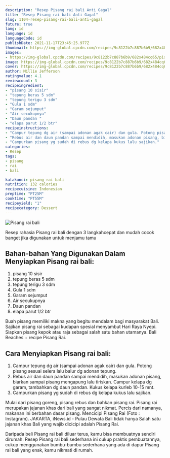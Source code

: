 ```yaml
---
description: "Resep Pisang rai bali Anti Gagal"
title: "Resep Pisang rai bali Anti Gagal"
slug: 1104-resep-pisang-rai-bali-anti-gagal
future: true
lang: id
language: id
languageCode: id
publishDate: 2021-11-17T23:45:25.977Z 
thumbnail: https://img-global.cpcdn.com/recipes/9c8122b7c887b6b9/682x484cq65/pisang-rai-bali-foto-resep-utama.png
images:
- https://img-global.cpcdn.com/recipes/9c8122b7c887b6b9/682x484cq65/pisang-rai-bali-foto-resep-utama.png
image: https://img-global.cpcdn.com/recipes/9c8122b7c887b6b9/682x484cq65/pisang-rai-bali-foto-resep-utama.png
cover: https://img-global.cpcdn.com/recipes/9c8122b7c887b6b9/682x484cq65/pisang-rai-bali-foto-resep-utama.png
author: Millie Jefferson
ratingvalue: 4.1
reviewcount: 3
recipeingredient:
- "pisang 10 sisir"
- "tepung beras 5 sdm"
- "tepung terigu 3 sdm"
- "Gula 1 sdm"
- "Garam sejumput"
- "Air secukupnya"
- "Daun pandan "
- "elapa parut 1/2 btr"
recipeinstructions:
- "Campur tepung dg air (sampai adonan agak cair) dan gula. Potong pisang sesuai selera lalu balur dg adonan tepung."
- "Rebus air dan daun pandan sampai mendidih, masukan adonan pisang, biarkan sampai pisang mengapung lalu tiriskan. Campur kelapa dg garam, tambahkan dg daun pandan. Kukus kelapa kurleb 10-15 mnt."
- "Campurkan pisang yg sudah di rebus dg kelapa kukus lalu sajikan."
categories:
- Resep
tags:
- pisang
- rai
- bali

katakunci: pisang rai bali 
nutrition: 132 calories
recipecuisine: Indonesian
preptime: "PT25M"
cooktime: "PT55M"
recipeyield: "1"
recipecategory: Dessert
---
```



![Pisang rai bali](https://img-global.cpcdn.com/recipes/9c8122b7c887b6b9/682x484cq65/pisang-rai-bali-foto-resep-utama.png)

Resep rahasia Pisang rai bali    dengan 3 langkahcepat dan mudah cocok banget jika digunakan untuk menjamu tamu

<!--inarticleads1-->

## Bahan-bahan Yang Digunakan Dalam Menyiapkan Pisang rai bali:

1. pisang 10 sisir
1. tepung beras 5 sdm
1. tepung terigu 3 sdm
1. Gula 1 sdm
1. Garam sejumput
1. Air secukupnya
1. Daun pandan 
1. elapa parut 1/2 btr

Buah pisang memiliki makna yang begitu mendalam bagi masyarakat Bali. Sajikan pisang rai sebagai kudapan spesial menyambut Hari Raya Nyepi. Siapkan pisang kepok atau raja sebagai salah satu bahan utamanya. Bali Beaches + recipe Pisang Rai. 

<!--inarticleads2-->

## Cara Menyiapkan Pisang rai bali:

1. Campur tepung dg air (sampai adonan agak cair) dan gula. Potong pisang sesuai selera lalu balur dg adonan tepung.
1. Rebus air dan daun pandan sampai mendidih, masukan adonan pisang, biarkan sampai pisang mengapung lalu tiriskan. Campur kelapa dg garam, tambahkan dg daun pandan. Kukus kelapa kurleb 10-15 mnt.
1. Campurkan pisang yg sudah di rebus dg kelapa kukus lalu sajikan.


Mulai dari pisang goreng, pisang rebus dan bahkan pisang rai. Pisang rai merupakan jajanan khas dari bali yang sangat nikmat. Percis dari namanya, makanan ini berbahan dasar pisang. Mencicipi Pisang Rai (Foto : Instagram). JAKARTA, iNews.id - Pulau Dewata Bali tidak hanya Salah satu jajanan khas Bali yang wajib dicicipi adalah Pisang Rai. 

Daripada   beli  Pisang rai bali  diluar terus, kamu  bisa membuatnya sendiri dirumah. Resep  Pisang rai bali  sederhana ini cukup praktis pembuatannya, cukup menggunakan bumbu-bumbu sederhana yang ada di dapur  Pisang rai bali  yang enak, kamu nikmati di rumah.

